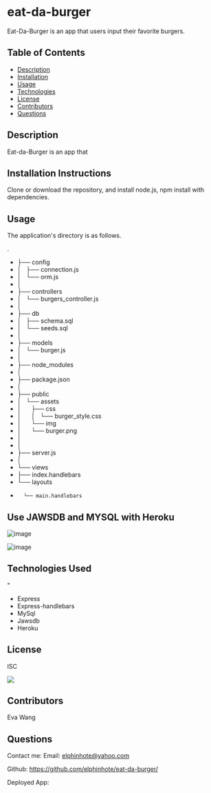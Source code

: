 # eat-da-burger

Eat-Da-Burger is an app that users input their favorite burgers. 

## Table of Contents
* [Description](#description)
* [Installation](#installation)
* [Usage](#usage)
* [Technologies](#technologies)
* [License](#license)
* [Contributors](#contributors)
* [Questions](#questions)

## Description
Eat-da-Burger is an app that 

## Installation Instructions
Clone or download the repository, and install node.js, npm install with dependencies.

## Usage
 The application's directory is as follows.
 

.
* ├── config
* │   ├── connection.js
* │   └── orm.js
* │ 
* ├── controllers
* │   └── burgers_controller.js
* │
* ├── db
* │   ├── schema.sql
* │   └── seeds.sql
* │
* ├── models
* │   └── burger.js
* │ 
* ├── node_modules
* │ 
* ├── package.json
* │
* ├── public
* │   └── assets
* │       ├── css
* │       │   └── burger_style.css
* │       └── img
* │           └── burger.png
* │   
* │
* ├── server.js
* │ 
* └── views
*   ├── index.handlebars
*  └── layouts
*       └── main.handlebars

## Use JAWSDB and MYSQL with Heroku

![image](https://user-images.githubusercontent.com/65749636/113530542-263d4e00-957b-11eb-831f-e47479332ec8.png)

![image](https://user-images.githubusercontent.com/65749636/113529844-6e5b7100-9579-11eb-9dd5-37e07d793404.png)


## Technologies Used
"
* Express
* Express-handlebars
* MySql
* Jawsdb
* Heroku


## License
ISC

<img src="https://img.shields.io/badge/LICENSE-isc-green"/>


## Contributors
Eva Wang

## Questions
Contact me:
Email: [elphinhote@yahoo.com](elphinhote@yahoo.com)

Github: https://github.com/elphinhote/eat-da-burger/

Deployed App: 
